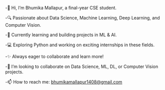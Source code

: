 
-👋 Hi, I’m Bhumika Mallapur, a final-year CSE student.

-🔍 Passionate about Data Science, Machine Learning, Deep Learning, and Computer Vision.

-🚀 Currently learning and building projects in ML & AI.

-💻 Exploring Python and working on exciting internships in these fields.

-✨ Always eager to collaborate and learn more!

-👯 I’m looking to collaborate on Data Science, ML, DL, or Computer Vision projects.

-📫 How to reach me: bhumikamallapur1408@gmail.com

